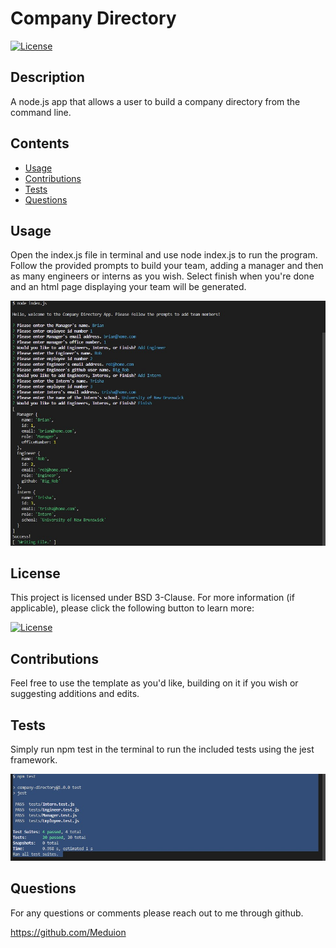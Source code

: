 # Company Directory

  [![License](https://img.shields.io/badge/License-BSD_3--Clause-blue.svg)](https://opensource.org/licenses/BSD-3-Clause)

  ## Description

  A node.js app that allows a user to build a company directory from the command line.

  ## Contents
  
  - [Usage](#usage)
  - [Contributions](#contributions)
  - [Tests](#tests)
  - [Questions](#questions)

  ## Usage

  Open the index.js file in terminal and use node index.js to run the program. Follow the provided prompts to build your team, adding a manager and then as many     engineers or interns as you wish. Select finish when you're done and an html page displaying your team will be generated.
  
  ![Company directory inquirer prompt demo](./assets/images/inquirer.jpg)

  ## License

  This project is licensed under BSD 3-Clause. For more information (if applicable), please click the following button to learn more:

  [![License](https://img.shields.io/badge/License-BSD_3--Clause-blue.svg)](https://opensource.org/licenses/BSD-3-Clause)

  ## Contributions
  
  Feel free to use the template as you'd like, building on it if you wish or suggesting additions and edits.

  ## Tests
  
  Simply run npm test in the terminal to run the included tests using the jest framework.
  
  ![Company directory inquirer prompt demo](./assets/images/test-image.jpg)

  ## Questions
  
  For any questions or comments please reach out to me through github.
  
  https://github.com/Meduion
